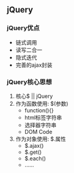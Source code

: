 ## jQuery
### jQuery优点
- 链式调用
- 读写二合一
- 隐式迭代
- 完善的ajax封装


### jQuery核心思想
1. 核心$ || jQuery
2. 作为函数使用: $(参数)
    - function(){}
    - html标签字符串
    - 选择器字符串
    - DOM Code
3. 作为对象使用: $.属性
    - $.ajax()
    - $.get()
    - $.each()
    - ......
